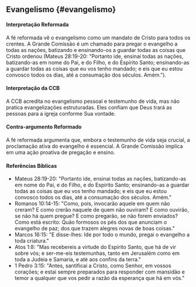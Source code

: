 ## Evangelismo {#evangelismo}

#### Interpretação Reformada
A fé reformada vê o evangelismo como um mandato de Cristo para todos os crentes. A Grande Comissão é um chamado para pregar o evangelho a todas as nações, batizando e ensinando-os a guardar todas as coisas que Cristo ordenou (Mateus 28:19-20: "Portanto ide, ensinai todas as nações, batizando-as em nome do Pai, e do Filho, e do Espírito Santo; ensinando-as a guardar todas as coisas que eu vos tenho mandado; e eis que eu estou convosco todos os dias, até a consumação dos séculos. Amém.").

#### Interpretação da CCB
A CCB acredita no evangelismo pessoal e testemunho de vida, mas não pratica evangelizações estruturadas. Eles confiam que Deus trará as pessoas para a igreja conforme Sua vontade.

#### Contra-argumento Reformado
A fé reformada argumenta que, embora o testemunho de vida seja crucial, a proclamação ativa do evangelho é essencial. A Grande Comissão implica em uma ação proativa de pregação e ensino.

#### Referências Bíblicas
- Mateus 28:19-20: "Portanto ide, ensinai todas as nações, batizando-as em nome do Pai, e do Filho, e do Espírito Santo; ensinando-as a guardar todas as coisas que eu vos tenho mandado; e eis que eu estou convosco todos os dias, até a consumação dos séculos. Amém."
- Romanos 10:14-15: "Como, pois, invocarão aquele em quem não creram? E como crerão naquele de quem não ouviram? E como ouvirão, se não há quem pregue? E como pregarão, se não forem enviados? Como está escrito: Quão formosos os pés dos que anunciam o evangelho de paz; dos que trazem alegres novas de boas coisas."
- Marcos 16:15: "E disse-lhes: Ide por todo o mundo, pregai o evangelho a toda criatura."
- Atos 1:8: "Mas recebereis a virtude do Espírito Santo, que há de vir sobre vós; e ser-me-eis testemunhas, tanto em Jerusalém como em toda a Judeia e Samaria, e até aos confins da terra."
- 1 Pedro 3:15: "Antes, santificai a Cristo, como Senhor, em vossos corações; e estai sempre preparados para responder com mansidão e temor a qualquer que vos pedir a razão da esperança que há em vós."